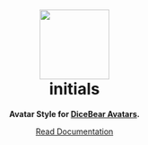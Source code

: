 <h1 align="center"><img src="https://avatars.dicebear.com/api/initials/John%20Doe.svg" width="124" /> <br />initials</h1>
<p align="center">
  <strong>Avatar Style for <a href="https://avatars.dicebear.com/">DiceBear Avatars</a>.</strong>
</p>

<p align="center">
  <a href="https://avatars.dicebear.com/styles/initials">
    Read Documentation
  </a>
</p>
